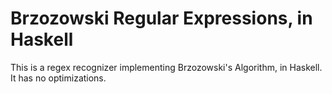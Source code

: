 # Brzozowski Regular Expressions, in Haskell

This is a regex recognizer implementing Brzozowski's Algorithm, in
Haskell.  It has no optimizations.

